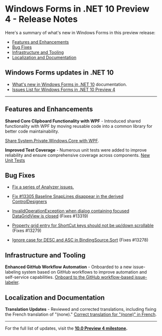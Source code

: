 # Windows Forms in .NET 10 Preview 4 - Release Notes

Here's a summary of what's new in Windows Forms in this preview release:

* [Features and Enhancements](#features-and-enhancements)
* [Bug Fixes](#bug-fixes)
* [Infrastructure and Tooling](#infrastructure-and-tooling)
* [Localization and Documentation](#localization-and-documentation)

## Windows Forms updates in .NET 10

* [What's new in Windows Forms in .NET 10](https://learn.microsoft.com/dotnet/desktop/winforms/whats-new/net100) documentation.
* [Issues List for Windows Forms in .NET 10 Preview 4](https://github.com/dotnet/winforms/issues?q=is%3Aclosed+milestone%3A%2210.0+Preview4%22)

---

## Features and Enhancements

**Shared Core Clipboard Functionality with WPF** -
Introduced shared functionality with WPF by moving reusable code into a common library for better code maintainability.

[Share System.Private.Windows.Core with WPF](https://github.com/dotnet/winforms/issues/12179).

**Improved Test Coverage** -
Numerous unit tests were added to improve reliability and ensure comprehensive coverage across components.
[New Unit Tests](https://github.com/dotnet/winforms/issues?q=is%3Aclosed+milestone%3A%2210.0%20Preview4%22%20label%3A%22area%3A%20test%20coverage%22)

## Bug Fixes

* [Fix a series of Analyzer issues.](https://github.com/dotnet/winforms/pull/13333)

* [Fix #13305 Baseline SnapLines disappear in the derived ControlDesigners](https://github.com/dotnet/winforms/pull/13324)

* [InvalidOperationException when dialog containing focused DataGridView is closed](https://github.com/dotnet/winforms/pull/13320) (Fixes #13319)

* [Property grid entry for ShortCut keys should not be up/down scrollable](https://github.com/dotnet/winforms/pull/13280) (Fixes #13279)
* [Ignore case for DESC and ASC in BindingSource.Sort](https://github.com/dotnet/winforms/pull/13283) (Fixes #13278)

## Infrastructure and Tooling

**Enhanced GitHub Workflow Automation** -
Onboarded to a new issue-labeling system based on GitHub workflows to improve automation and self-service capabilities.
[Onboard to the GitHub workflow-based issue-labeler](https://github.com/dotnet/winforms/pull/13101).

## Localization and Documentation

**Translation Updates** -
Reviewed and corrected translations, including fixing the French translation of "(none)."
[Correct translation for "(none)" in French](https://github.com/dotnet/winforms/pull/13162).

---

For the full list of updates, visit the **[10.0 Preview 4 milestone](https://github.com/dotnet/winforms/issues?q=is%3Aclosed+milestone%3A%2210.0+Preview4%22).**
